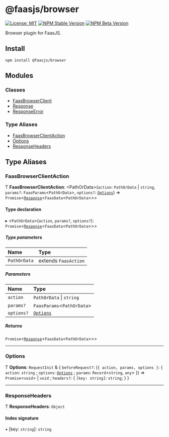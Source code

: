 # @faasjs/browser

[![License: MIT](https://img.shields.io/npm/l/@faasjs/browser.svg)](https://github.com/faasjs/faasjs/blob/main/packages/faasjs/browser/LICENSE)
[![NPM Stable Version](https://img.shields.io/npm/v/@faasjs/browser/stable.svg)](https://www.npmjs.com/package/@faasjs/browser)
[![NPM Beta Version](https://img.shields.io/npm/v/@faasjs/browser/beta.svg)](https://www.npmjs.com/package/@faasjs/browser)

Browser plugin for FaasJS.

## Install

    npm install @faasjs/browser

## Modules

### Classes

- [FaasBrowserClient](classes/FaasBrowserClient.md)
- [Response](classes/Response.md)
- [ResponseError](classes/ResponseError.md)

### Type Aliases

- [FaasBrowserClientAction](#faasbrowserclientaction)
- [Options](#options)
- [ResponseHeaders](#responseheaders)

## Type Aliases

### FaasBrowserClientAction

Ƭ **FaasBrowserClientAction**: <PathOrData\>(`action`: `PathOrData` \| `string`, `params?`: `FaasParams`<`PathOrData`\>, `options?`: [`Options`](#options)) => `Promise`<[`Response`](classes/Response.md)<`FaasData`<`PathOrData`\>\>\>

#### Type declaration

▸ <`PathOrData`\>(`action`, `params?`, `options?`): `Promise`<[`Response`](classes/Response.md)<`FaasData`<`PathOrData`\>\>\>

##### Type parameters

| Name | Type |
| :------ | :------ |
| `PathOrData` | extends `FaasAction` |

##### Parameters

| Name | Type |
| :------ | :------ |
| `action` | `PathOrData` \| `string` |
| `params?` | `FaasParams`<`PathOrData`\> |
| `options?` | [`Options`](#options) |

##### Returns

`Promise`<[`Response`](classes/Response.md)<`FaasData`<`PathOrData`\>\>\>

___

### Options

Ƭ **Options**: `RequestInit` & { `beforeRequest?`: (`{
    action, params, options
  }`: { `action`: `string` ; `options`: [`Options`](#options) ; `params`: `Record`<`string`, `any`\>  }) => `Promise`<`void`\> \| `void` ; `headers?`: { `[key: string]`: `string`;  }  }

___

### ResponseHeaders

Ƭ **ResponseHeaders**: `Object`

#### Index signature

▪ [key: `string`]: `string`
